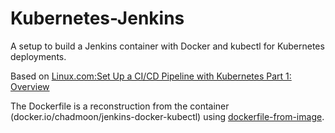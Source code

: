 # Kubernetes-Jenkins

A setup to build a Jenkins container with Docker and kubectl for Kubernetes deployments.

Based on [Linux.com:Set Up a CI/CD Pipeline with Kubernetes Part 1: Overview](https://www.linux.com/blog/learn/chapter/Intro-to-Kubernetes/2017/5/set-cicd-pipeline-kubernetes-part-1-overview)

The Dockerfile is a reconstruction from the container (docker.io/chadmoon/jenkins-docker-kubectl) using [dockerfile-from-image](https://stackoverflow.com/questions/19104847/how-to-generate-a-dockerfile-from-an-image?utm_medium=organic&utm_source=google_rich_qa&utm_campaign=google_rich_qa).




